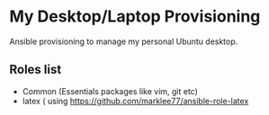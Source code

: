 My Desktop/Laptop Provisioning
===============================

Ansible provisioning to manage my personal Ubuntu desktop.

Roles list
--------------

- Common (Essentials packages like vim, git etc)
- latex ( using https://github.com/marklee77/ansible-role-latex 



